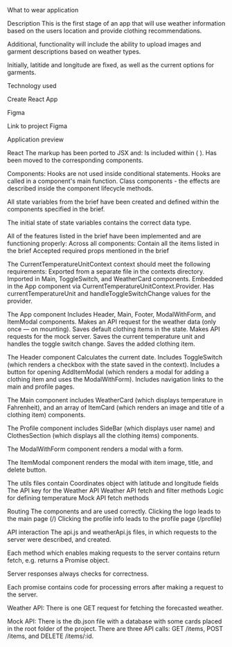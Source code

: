 What to wear application

Description
This is the first stage of an app that will use weather information based on the users location and provide clothing recommendations.

Additional, functionality will include the ability to upload images and garment descriptions based on weather types.

Initially, latitide and longitude are fixed, as well as the current options for garments.

Technology used

Create React App

Figma

Link to project Figma

Application preview

React
The markup has been ported to JSX and:
Is included within ( ). Has been moved to the corresponding components.

Components:
Hooks are not used inside conditional statements. Hooks are called in a component's main function. Class components - the effects are described inside the component lifecycle methods.

All state variables from the brief have been created and defined within the components specified in the brief.

The initial state of state variables contains the correct data type.

All of the features listed in the brief have been implemented and are functioning properly:
Across all components:
Contain all the items listed in the brief Accepted required props mentioned in the brief

The CurrentTemperatureUnitContext context should meet the following requirements:
Exported from a separate file in the contexts directory. Imported in Main, ToggleSwitch, and WeatherCard components. Embedded in the App component via CurrentTemperatureUnitContext.Provider. Has currentTemperatureUnit and handleToggleSwitchChange values for the provider.

The App component
Includes Header, Main, Footer, ModalWithForm, and ItemModal components. Makes an API request for the weather data (only once — on mounting). Saves default clothing items in the state. Makes API requests for the mock server. Saves the current temperature unit and handles the toggle switch change. Saves the added clothing item.

The Header component
Calculates the current date. Includes ToggleSwitch (which renders a checkbox with the state saved in the context). Includes a button for opening AddItemModal (which renders a modal for adding a clothing item and uses the ModalWithForm). Includes navigation links to the main and profile pages.

The Main component includes WeatherCard (which displays temperature in Fahrenheit), and an array of ItemCard (which renders an image and title of a clothing item) components.

The Profile component includes SideBar (which displays user name) and ClothesSection (which displays all the clothing items) components.

The ModalWithForm component renders a modal with a form.

The ItemModal component renders the modal with item image, title, and delete button.

The utils files contain
Coordinates object with latitude and longitude fields The API key for the Weather API Weather API fetch and filter methods Logic for defining temperature Mock API fetch methods

Routing
The components and are used correctly. Clicking the logo leads to the main page (/) Clicking the profile info leads to the profile page (/profile)

API interaction
The api.js and weatherApi.js files, in which requests to the server were described, and created.

Each method which enables making requests to the server contains return fetch, e.g. returns a Promise object.

Server responses always checks for correctness.

Each promise contains code for processing errors after making a request to the server.

Weather API:
There is one GET request for fetching the forecasted weather.

Mock API:
There is the db.json file with a database with some cards placed in the root folder of the project. There are three API calls: GET /items, POST /items, and DELETE /items/:id.